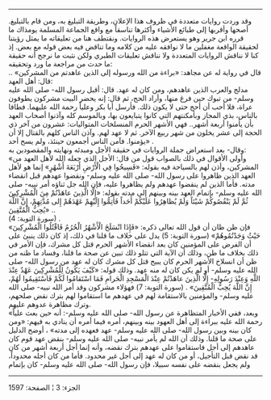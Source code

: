 ------------------------------------------------------------------------

وقد وردت روايات متعددة في ظروف هذا الإعلان، وطريقة التبليغ به، ومن قام
بالتبليغ. أصحها وأقربها إلى طبائع الأشياء وأكثرها تناسقاً مع واقع الجماعة
المسلمة يومذاك ما قرره ابن جرير وهو يستعرض هذه الروايات. ونقتطف هنا من
تعليقاته ما يمثل رؤيتنا لحقيقة الواقعة مغفلين ما لا نوافقه عليه من كلامه
وما تناقض فيه بعض قوله مع بعض. إذ كنا لا نناقش الروايات المتعددة ولا
نناقش تعليقات الطبري ولكن نثبت ما نرجح أنه حقيقة ما حدث من مراجعة ما ورد
وتحقيقه:  
قال في رواية له عن مجاهد: «براءة من الله ورسوله إلى الذين عاهدتم من
المشركين» .. قال: أهل العهد:  
مدلج والعرب الذين عاهدهم، ومن كان له عهد. قال: أقبل رسول الله- صلى الله
عليه وسلم- من تبوك حين فرغ منها، وأراد الحج، ثم قال: إنه يحضر البيت
مشركون يطوفون عراة، فلا أحب أن أحج حتى لا يكون ذلك. فأرسل أبا بكر وعلياً
رحمة الله عليهما. فطافا بالناس، بذي المجاز وبأمكنتهم التي كانوا يتبايعون
بها، وبالموسم كله وآذنوا أصحاب العهد بأن يأمنوا أربعة أشهر.. فهي الأشهر
الحرم المنسلخات المتواليات: عشرون من آخر ذي الحجة إلى عشر يخلون من شهر
ربيع الآخر. ثم لا عهد لهم. وآذن الناس كلهم بالقتال إلا أن يؤمنوا. فآمن
الناس أجمعون حينئذ، ولم يسح أحد» .  
وقال- بعد استعراض جملة الروايات في حقيقة الأجل ومبدئه ونهايته والمقصودين
به:  
«وأولى الأقوال في ذلك بالصواب قول من قال: الأجل الذي جعله الله لأهل
العهد من المشركين، وأذن لهم بالسياحة فيه بقوله: «فَسِيحُوا فِي الْأَرْضِ أَرْبَعَةَ
أَشْهُرٍ» إنما هو لأهل العهد الذين ظاهروا على رسول الله- صلى الله عليه وسلم-
ونقضوا عهدهم قبل انقضاء مدته. فأما الذين لم ينقضوا عهدهم ولم يظاهروا
عليه، فإن الله جل ثناؤه أمر نبيه- صلى الله عليه وسلم- بإتمام العهد بينه
وبينهم إلى مدته بقوله: «إِلَّا الَّذِينَ عاهَدْتُمْ مِنَ الْمُشْرِكِينَ ثُمَّ لَمْ يَنْقُصُوكُمْ شَيْئاً
وَلَمْ يُظاهِرُوا عَلَيْكُمْ أَحَداً فَأَتِمُّوا إِلَيْهِمْ عَهْدَهُمْ إِلى مُدَّتِهِمْ، إِنَّ اللَّهَ يُحِبُّ
الْمُتَّقِينَ» ..  
(سورة التوبة: 4) .  
«فإن ظن ظان أن قول الله تعالى ذكره: «فَإِذَا انْسَلَخَ الْأَشْهُرُ الْحُرُمُ فَاقْتُلُوا
الْمُشْرِكِينَ حَيْثُ وَجَدْتُمُوهُمْ» (سورة التوبة: 5) يدل على خلاف ما قلنا في ذلك، إذ
كان ذلك ينبئ على أن الفرض على المؤمنين كان بعد انقضاء الأشهر الحرم قتل
كل مشرك، فإن الأمر في ذلك بخلاف ما ظن، وذلك أن الآية التي تتلو ذلك تبين
عن صحة ما قلنا، وفساد ما ظنه من ظن أن انسلاخ الأشهر الحرم كان يبيح قتل
كل مشرك كان له عهد من رسول الله- صلى الله عليه وسلم- أو لم يكن كان له
منه عهد. وذلك قوله: «كَيْفَ يَكُونُ لِلْمُشْرِكِينَ عَهْدٌ عِنْدَ اللَّهِ وَعِنْدَ رَسُولِهِ- إِلَّا
الَّذِينَ عاهَدْتُمْ عِنْدَ الْمَسْجِدِ الْحَرامِ فَمَا اسْتَقامُوا لَكُمْ فَاسْتَقِيمُوا لَهُمْ، إِنَّ اللَّهَ
يُحِبُّ الْمُتَّقِينَ» . (سورة التوبة: 7) فهؤلاء مشركون وقد أمر الله نبيه- صلى
الله عليه وسلم- والمؤمنين بالاستقامة لهم في عهدهم ما استقاموا لهم بترك
نقض صلحهم، وترك مظاهرة عدوهم عليهم.  
«وبعد، ففي الأخبار المتظاهرة عن رسول الله- صلى الله عليه وسلم-: أنه حين
بعث علياً رحمة الله عليه ببراءة إلى أهل العهود بينه وبينهم، أمره فيما
أمره أن ينادي به فيهم: «ومن كان بينه وبين رسول الله- صلى الله عليه وسلم-
عهد فعهده إلى مدته» ، أوضح الدليل على صحة ما قلنا. وذلك أن الله لم يأمر
نبيه- صلى الله عليه وسلم- بنقض عهد قوم كان عاهدهم إلى أجل فاستقاموا على
عهدهم بترك نقضه، وأنه إنما أجل أربعة أشهر من كان قد نقض قبل التأجيل، أو
من كان له عهد إلى أجل غير محدود. فأما من كان أجله محدوداً، ولم يجعل بنقضه
على نفسه سبيلا، فإن رسول الله- صلى الله عليه وسلم- كان بإتمام

------------------------------------------------------------------------

الجزء: 3 ¦ الصفحة: 1597
